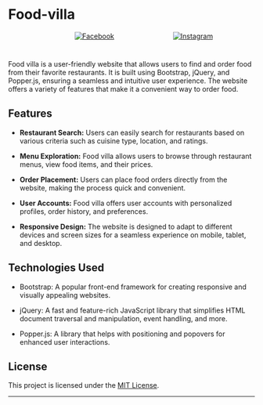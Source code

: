 # Food-villa

<div style="display: flex; justify-content: center; align-items: center; margin-bottom: 40px; margin-left: 50px;">
  <a href="https://www.facebook.com/YourFacebookPage" style="margin-right: 80px;">
    <img src="https://img.shields.io/badge/Facebook-1877F2?style=for-the-badge&logo=facebook&logoColor=white" alt="Facebook">
  </a>
  <a href="https://www.instagram.com/YourInstagramPage" style="margin-left: 40px;">
    <img src="https://img.shields.io/badge/Instagram-E4405F?style=for-the-badge&logo=instagram&logoColor=white" alt="Instagram">
  </a>
</div>

Food villa is a user-friendly website that allows users to find and order food from their favorite restaurants. It is built using Bootstrap, jQuery, and Popper.js, ensuring a seamless and intuitive user experience. The website offers a variety of features that make it a convenient way to order food.

## Features

- **Restaurant Search:** Users can easily search for restaurants based on various criteria such as cuisine type, location, and ratings.

- **Menu Exploration:** Food villa allows users to browse through restaurant menus, view food items, and their prices.

- **Order Placement:** Users can place food orders directly from the website, making the process quick and convenient.

- **User Accounts:** Food villa offers user accounts with personalized profiles, order history, and preferences.

- **Responsive Design:** The website is designed to adapt to different devices and screen sizes for a seamless experience on mobile, tablet, and desktop.

## Technologies Used

- Bootstrap: A popular front-end framework for creating responsive and visually appealing websites.

- jQuery: A fast and feature-rich JavaScript library that simplifies HTML document traversal and manipulation, event handling, and more.

- Popper.js: A library that helps with positioning and popovers for enhanced user interactions.

## License

This project is licensed under the [MIT License](https://github.com/Chetan-Raut/Food-Villa/blob/cc924de551d101ccf0265f79d47b31cddc40624a/LICENSE).

---
